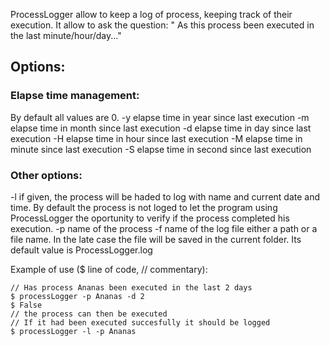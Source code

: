 ProcessLogger allow to keep a log of process, keeping track of their execution.
 It allow to ask the question:
   \" As this process been executed in the last minute/hour/day...\"


## Options:
### Elapse time management:
By default all values are 0.
-y elapse time in year since last execution
-m elapse time in month since last execution
-d elapse time in day since last execution
-H elapse time in hour since last execution
-M elapse time in minute since last execution
-S elapse time in second since last execution
 
### Other options:
-l if given, the process will be haded to log with name and current date and time. By default the process is not loged to let the program using ProcessLogger the oportunity to verify if the process completed his execution.
-p name of the process 
-f name of the log file either a path or a file name. In the late case the file will be saved in the current folder. Its default value is ProcessLogger.log


Example of use ($ line of code, // commentary):

```shell
// Has process Ananas been executed in the last 2 days 
$ processLogger -p Ananas -d 2
$ False
// the process can then be executed
// If it had been executed succesfully it should be logged
$ processLogger -l -p Ananas
```
